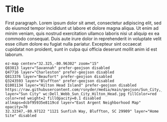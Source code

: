 # Title

First paragraph. Lorem ipsum dolor sit amet, consectetur adipiscing elit, sed do eiusmod tempor incididunt ut labore et dolore magna aliqua. Ut enim ad minim veniam, quis nostrud exercitation ullamco laboris nisi ut aliquip ex ea commodo consequat. Duis aute irure dolor in reprehenderit in voluptate velit esse cillum dolore eu fugiat nulla pariatur. Excepteur sint occaecat cupidatat non proident, sunt in culpa qui officia deserunt mollit anim id est laborum.

```
ez-map center="32.325,-80.96302" zoom="15"
Q83813 layer="Savannah" prefer-geojson disabled
Q47716 layer="Charleston" prefer-geojson disabled
Q813376 layer="Beaufort" prefer-geojson disabled
Q3243593 layer="Bluffton" prefer-geojson disabled
Q1001134 layer="Hilton Head Island" prefer-geojson disabled
https://raw.githubusercontent.com/rsnyder/media/main/geojson/Sun_City,_Hilton_Head.geojson layer="Sun City" wc:Dell_Webb_Sun_City_Hilton_Head.jpg fillColor=red color=red weight=2 fillOpacity=0.1 disabled
allmaps=dcbf95935e8119cd layer="East Argent Neighborhood Map" opacity=70
32.32347,-80.97122 "1121 Sunfish Way, Bluffton, SC 29909" layer="Home Site" disabled
```
